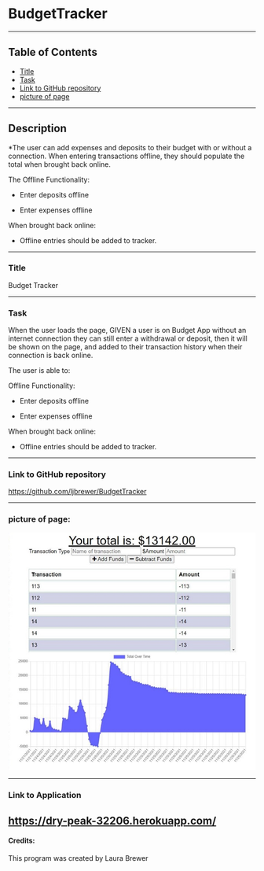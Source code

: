 # BudgetTracker
-----------------------------------------

## Table of Contents

* [Title](#Title:)
* [Task](#Task)
* [Link to GitHub repository](#Link-to-GitHub-repository)
* [picture of page](#picture-of-page:)

-----------------------------------------

## Description

*The user can add expenses and deposits to their budget with or without a connection. When entering transactions offline, they should populate the total when brought back online.

The Offline Functionality:

  * Enter deposits offline

  * Enter expenses offline

When brought back online:

  * Offline entries should be added to tracker.

------------------------------    
### Title

Budget Tracker

--------------------------------------------------------------------------------
### Task

When the user loads the page, GIVEN a user is on Budget App without an internet connection
they can still enter a withdrawal or deposit, then it will be shown on the page, and added to their transaction history when their connection is back online.

The user is able to:

 Offline Functionality:

  * Enter deposits offline

  * Enter expenses offline

When brought back online:

  * Offline entries should be added to tracker.

--------------------------------------------------------------------------------
### Link to GitHub repository 

https://github.com/ljbrewer/BudgetTracker

--------------------------------------------------------------------------------
### picture of page:

![image of Budget Tracker](public/icons/btracker.jpg)

-------------------------------------------------------------------------------
### Link to Application

https://dry-peak-32206.herokuapp.com/
--------------------------------------------------------------------------------
#### Credits: 

This program was created by Laura Brewer